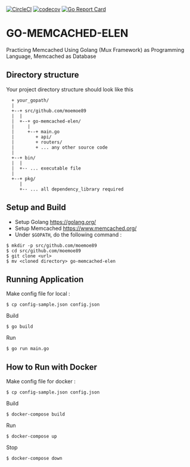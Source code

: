 [![CircleCI](https://circleci.com/gh/moemoe89/go-memcached-elen.svg?style=svg)](https://circleci.com/gh/moemoe89/go-memcached-elen)
[![codecov](https://codecov.io/gh/moemoe89/go-memcached-elen/branch/master/graph/badge.svg)](https://codecov.io/gh/moemoe89/go-memcached-elen)
[![Go Report Card](https://goreportcard.com/badge/github.com/moemoe89/go-memcached-elen)](https://goreportcard.com/report/github.com/moemoe89/go-memcached-elen)

# GO-MEMCACHED-ELEN #

Practicing Memcached Using Golang (Mux Framework) as Programming Language, Memcached as Database

## Directory structure
Your project directory structure should look like this
```
  + your_gopath/
  |
  +--+ src/github.com/moemoe89
  |  |
  |  +--+ go-memcached-elen/
  |     |
  |     +--+ main.go
  |        + api/
  |        + routers/
  |        + ... any other source code
  |
  +--+ bin/
  |  |
  |  +-- ... executable file
  |
  +--+ pkg/
     |
     +-- ... all dependency_library required

```

## Setup and Build

* Setup Golang <https://golang.org/>
* Setup Memcached <https://www.memcached.org/>
* Under `$GOPATH`, do the following command :
```
$ mkdir -p src/github.com/moemoe89
$ cd src/github.com/moemoe89
$ git clone <url>
$ mv <cloned directory> go-memcached-elen
```

## Running Application
Make config file for local :
```
$ cp config-sample.json config.json
```
Build
```
$ go build
```
Run
```
$ go run main.go
```

## How to Run with Docker
Make config file for docker :
```
$ cp config-sample.json config.json
```
Build
```
$ docker-compose build
```
Run
```
$ docker-compose up
```
Stop
```
$ docker-compose down
```